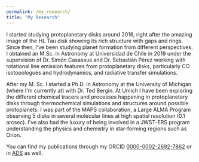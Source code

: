 ```yaml
---
permalink: /my_research/
title: "My Research"
---
```



I started studying protoplanetary disks around 2016, right after the amazing image of the HL Tau disk showing its rich structure with gaps and rings.
Since then, I've been  studying planet formation from different perspectives. I obtained an M.Sc. in Astronomy at Universidad de Chile in 2019 under the supervision of Dr. Simón Casassus and Dr. Sebastián Pérez working with rotational line emission features from protoplanetary disks, particularly CO isotopologues and hydrodynamics, and radiative transfer simulations.

After my M. Sc. I started a Ph.D. in Astronomy at the University of Michigan (where I'm currently at) with Dr. Ted Bergin. At Umich I have been exploring the different chemical tracers and processes happening in protoplanetary disks through thermochemical simulations and structures around possible protoplanets. I was part of the MAPS collaboration, a Large ALMA Program observing 5 disks in several molecular lines at high spatial resolution (0.1 arcsec). I've also had the luxury of being involved in a JWST-ERS program understanding the physics and chemistry in star-forming regions such as  Orion.


You can find my publications through my ORCID [0000-0002-2692-7862](https://orcid.org/0000-0002-2692-7862) or in [ADS](https://ui.adsabs.harvard.edu/public-libraries/Mxh4muBKS_O87dZ0VLndDA) as well.

